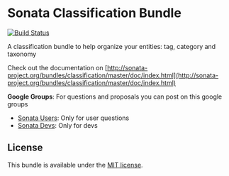 Sonata Classification Bundle
============================

[![Build Status](https://secure.travis-ci.org/sonata-project/SonataClassificationBundle.png)](https://secure.travis-ci.org/#!/sonata-project/SonataClassificationBundle)

A classification bundle to help organize your entities: tag, category and taxonomy

Check out the documentation on [http://sonata-project.org/bundles/classification/master/doc/index.html](http://sonata-project.org/bundles/classification/master/doc/index.html)

**Google Groups**: For questions and proposals you can post on this google groups

* [Sonata Users](https://groups.google.com/group/sonata-users): Only for user questions
* [Sonata Devs](https://groups.google.com/group/sonata-devs): Only for devs

License
-------

This bundle is available under the [MIT license](Resources/meta/LICENSE).
